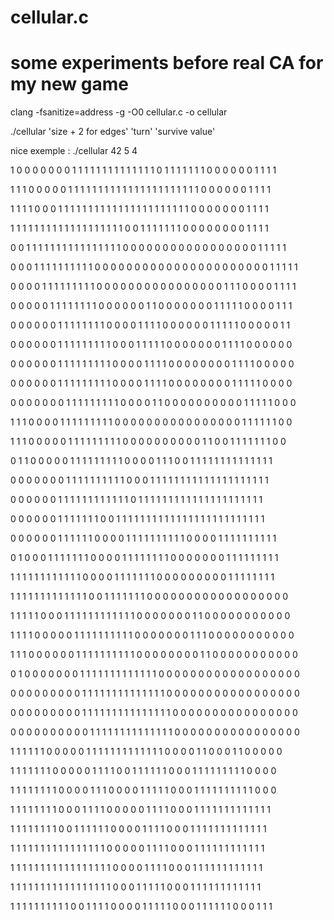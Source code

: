 # cellular.c
# some experiments before real CA for my new game

clang -fsanitize=address -g -O0 cellular.c -o cellular

./cellular 'size + 2 for edges' 'turn' 'survive value'

nice exemple :
./cellular 42 5 4

1 0 0 0 0 0 0 0 1 1 1 1 1 1 1 1 1 1 1 1 1 1 0 1 1 1 1 1 1 1 0 0 0 0 0 0 1 1 1 1

1 1 1 0 0 0 0 0 1 1 1 1 1 1 1 1 1 1 1 1 1 1 1 1 1 1 1 1 1 1 0 0 0 0 0 0 1 1 1 1

1 1 1 1 0 0 0 1 1 1 1 1 1 1 1 1 1 1 1 1 1 1 1 1 1 1 1 1 1 0 0 0 0 0 0 0 1 1 1 1

1 1 1 1 1 1 1 1 1 1 1 1 1 1 1 1 1 1 1 0 0 1 1 1 1 1 1 1 0 0 0 0 0 0 0 0 1 1 1 1

0 0 1 1 1 1 1 1 1 1 1 1 1 1 1 1 1 1 0 0 0 0 0 0 0 0 0 0 0 0 0 0 0 0 0 1 1 1 1 1

0 0 0 1 1 1 1 1 1 1 1 1 1 0 0 0 0 0 0 0 0 0 0 0 0 0 0 0 0 0 0 0 0 0 0 1 1 1 1 1

0 0 0 0 1 1 1 1 1 1 1 1 1 0 0 0 0 0 0 0 0 0 0 0 0 0 0 0 0 1 1 1 0 0 0 0 1 1 1 1

0 0 0 0 0 1 1 1 1 1 1 1 1 0 0 0 0 0 0 1 1 0 0 0 0 0 0 0 1 1 1 1 1 0 0 0 0 1 1 1

0 0 0 0 0 0 1 1 1 1 1 1 1 1 0 0 0 0 1 1 1 1 0 0 0 0 0 0 1 1 1 1 1 0 0 0 0 0 1 1

0 0 0 0 0 0 1 1 1 1 1 1 1 1 1 0 0 0 1 1 1 1 1 0 0 0 0 0 0 0 1 1 1 1 0 0 0 0 0 0

0 0 0 0 0 0 1 1 1 1 1 1 1 1 1 0 0 0 0 1 1 1 1 0 0 0 0 0 0 0 0 1 1 1 1 0 0 0 0 0

0 0 0 0 0 0 1 1 1 1 1 1 1 1 1 0 0 0 0 1 1 1 1 0 0 0 0 0 0 0 0 1 1 1 1 1 0 0 0 0

0 0 0 0 0 0 0 1 1 1 1 1 1 1 1 1 0 0 0 0 1 1 0 0 0 0 0 0 0 0 0 0 1 1 1 1 1 0 0 0

1 1 1 0 0 0 0 1 1 1 1 1 1 1 1 1 0 0 0 0 0 0 0 0 0 0 0 0 0 0 0 0 1 1 1 1 1 1 0 0

1 1 1 0 0 0 0 0 1 1 1 1 1 1 1 1 1 0 0 0 0 0 0 0 0 0 0 1 1 0 0 1 1 1 1 1 1 1 0 0

0 1 1 0 0 0 0 0 1 1 1 1 1 1 1 1 1 0 0 0 0 1 1 1 0 0 1 1 1 1 1 1 1 1 1 1 1 1 1 1

0 0 0 0 0 0 0 1 1 1 1 1 1 1 1 1 1 0 0 0 1 1 1 1 1 1 1 1 1 1 1 1 1 1 1 1 1 1 1 1

0 0 0 0 0 0 1 1 1 1 1 1 1 1 1 1 1 1 0 1 1 1 1 1 1 1 1 1 1 1 1 1 1 1 1 1 1 1 1 1

0 0 0 0 0 0 1 1 1 1 1 1 1 0 0 1 1 1 1 1 1 1 1 1 1 1 1 1 1 1 1 1 1 1 1 1 1 1 1 1

0 0 0 0 0 0 1 1 1 1 1 1 0 0 0 0 1 1 1 1 1 1 1 1 1 1 0 0 0 0 1 1 1 1 1 1 1 1 1 1

0 1 0 0 0 1 1 1 1 1 1 1 0 0 0 0 1 1 1 1 1 1 1 1 0 0 0 0 0 0 0 1 1 1 1 1 1 1 1 1

1 1 1 1 1 1 1 1 1 1 1 1 0 0 0 0 1 1 1 1 1 1 1 0 0 0 0 0 0 0 0 0 1 1 1 1 1 1 1 1

1 1 1 1 1 1 1 1 1 1 1 1 1 0 0 1 1 1 1 1 1 1 0 0 0 0 0 0 0 0 0 0 0 0 0 0 0 0 0 0

1 1 1 1 1 0 0 0 1 1 1 1 1 1 1 1 1 1 1 1 0 0 0 0 0 0 0 1 1 0 0 0 0 0 0 0 0 0 0 0

1 1 1 1 0 0 0 0 0 1 1 1 1 1 1 1 1 1 1 0 0 0 0 0 0 0 1 1 1 0 0 0 0 0 0 0 0 0 0 0

1 1 1 0 0 0 0 0 0 1 1 1 1 1 1 1 1 1 1 0 0 0 0 0 0 0 0 1 1 0 0 0 0 0 0 0 0 0 0 0

0 1 0 0 0 0 0 0 0 1 1 1 1 1 1 1 1 1 1 1 1 1 0 0 0 0 0 0 0 0 0 0 0 0 0 0 0 0 0 0

0 0 0 0 0 0 0 0 0 1 1 1 1 1 1 1 1 1 1 1 1 1 1 0 0 0 0 0 0 0 0 0 0 0 0 0 0 0 0 0

0 0 0 0 0 0 0 0 0 1 1 1 1 1 1 1 1 1 1 1 1 1 1 1 0 0 0 0 0 0 0 0 0 0 0 0 0 0 0 0

0 0 0 0 0 0 0 0 0 0 1 1 1 1 1 1 1 1 1 1 1 1 1 1 0 0 0 0 0 0 0 0 0 0 0 0 0 0 0 0

1 1 1 1 1 1 0 0 0 0 0 1 1 1 1 1 1 1 1 1 1 1 1 1 0 0 0 0 1 1 0 0 0 1 1 0 0 0 0 0

1 1 1 1 1 1 1 0 0 0 0 0 1 1 1 1 0 0 1 1 1 1 1 1 0 0 0 1 1 1 1 1 1 1 1 1 0 0 0 0

1 1 1 1 1 1 1 1 0 0 0 0 1 1 1 0 0 0 0 1 1 1 1 1 0 0 0 1 1 1 1 1 1 1 1 1 1 0 0 0

1 1 1 1 1 1 1 1 0 0 0 1 1 1 1 0 0 0 0 0 1 1 1 1 0 0 0 1 1 1 1 1 1 1 1 1 1 1 1 1

1 1 1 1 1 1 1 1 0 0 1 1 1 1 1 1 0 0 0 0 1 1 1 1 0 0 0 1 1 1 1 1 1 1 1 1 1 1 1 1

1 1 1 1 1 1 1 1 1 1 1 1 1 1 1 1 0 0 0 0 0 1 1 1 1 0 0 0 1 1 1 1 1 1 1 1 1 1 1 1

1 1 1 1 1 1 1 1 1 1 1 1 1 1 1 1 1 0 0 0 0 1 1 1 1 0 0 0 1 1 1 1 1 1 1 1 1 1 1 1

1 1 1 1 1 1 1 1 1 1 1 1 1 1 1 1 1 0 0 0 1 1 1 1 1 0 0 0 1 1 1 1 1 1 1 1 1 1 1 1

1 1 1 1 1 1 1 1 1 1 0 0 1 1 1 1 0 0 0 0 1 1 1 1 1 0 0 0 1 1 1 1 1 1 0 0 0 1 1 1
